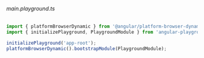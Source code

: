###### main.playground.ts
```typescript
import { platformBrowserDynamic } from '@angular/platform-browser-dynamic';
import { initializePlayground, PlaygroundModule } from 'angular-playground';

initializePlayground('app-root');
platformBrowserDynamic().bootstrapModule(PlaygroundModule);
```
